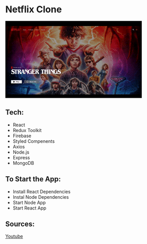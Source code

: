 # Netflix Clone
![screenshot](NetflixCloneVid.gif)

## Tech:
- React
- Redux Toolkit
- Firebase
- Styled Compenents
- Axios
- Node.js
- Express
- MongoDB

## To Start the App:
- Install React Dependencies
- Instal Node Dependencies
- Start Node App
- Start React App

## Sources: 
[Youtube](https://www.youtube.com/watch?v=HgaJW2I4Mbk&t=12520s)
